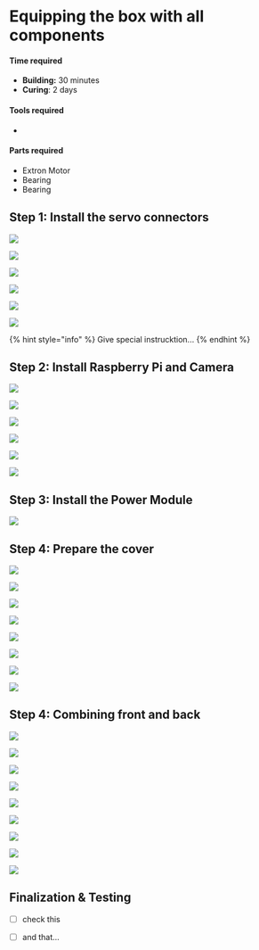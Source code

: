 # Equipping the box with all components



#### Time required

* **Building:** 30 minutes
* **Curing**: 2 days

#### Tools required

* 
#### Parts required

* Extron Motor
* Bearing
* Bearing

## Step 1: Install the servo connectors

![](../../.gitbook/assets/m-plug-1.jpg)

![](../../.gitbook/assets/m-plug-2.jpg)



![](../../.gitbook/assets/m-plug-3.jpg)



![](../../.gitbook/assets/m-plug-4.jpg)





![](../../.gitbook/assets/m-plug-6.jpg)



![](../../.gitbook/assets/m-plug-7.jpg)

{% hint style="info" %}
Give special instrucktion... 
{% endhint %}

## Step 2: Install Raspberry Pi and Camera

![](../../.gitbook/assets/picam-1.jpg)



![](../../.gitbook/assets/picam-2.jpg)



![](../../.gitbook/assets/picam-3.jpg)



![](../../.gitbook/assets/picam-4.jpg)



![](../../.gitbook/assets/picam-5.jpg)



![](../../.gitbook/assets/picam-6.jpg)



## Step 3: Install the Power Module

![](../../.gitbook/assets/powermodule-1.jpg)



## Step 4: Prepare the cover

![](../../.gitbook/assets/cover-1.jpg)



![](../../.gitbook/assets/cover-2.jpg)



![](../../.gitbook/assets/cover-3.jpg)



![](../../.gitbook/assets/cover-4.jpg)



![](../../.gitbook/assets/cover-antenna-1.jpg)



![](../../.gitbook/assets/cover-antenna-2.jpg)



![](../../.gitbook/assets/cover-antenna-4.jpg)



![](../../.gitbook/assets/cover-antenna-5.jpg)



## Step 4: Combining front and back

![](../../.gitbook/assets/box-combine-parts-1.jpg)



![](../../.gitbook/assets/box-combine-parts-2.jpg)



![](../../.gitbook/assets/box-combine-parts-3.jpg)



![](../../.gitbook/assets/box-combine-parts-4.jpg)



![](../../.gitbook/assets/box-combine-parts-5.jpg)



![](../../.gitbook/assets/box-combine-parts-6.jpg)



![](../../.gitbook/assets/box-combine-parts-7.jpg)



![](../../.gitbook/assets/box-combine-parts-8.jpg)



![](../../.gitbook/assets/box-combine-parts-9.jpg)



## Finalization & Testing



* [ ] check this
* [ ] and that...

